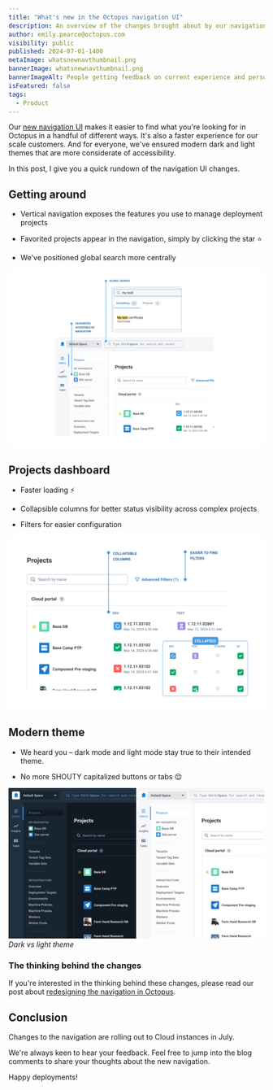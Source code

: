 ```yaml
---
title: "What's new in the Octopus navigation UI"
description: An overview of the changes brought about by our navigation update.
author: emily.pearce@octopus.com
visibility: public
published: 2024-07-01-1400
metaImage: whatsnewnavthumbnail.png
bannerImage: whatsnewnavthumbnail.png
bannerImageAlt: People getting feedback on current experience and person envisioning a new experience.
isFeatured: false
tags: 
  - Product
---
```


Our [new navigation UI](https://octopus.com/blog/redesigning-octopus-navigation) makes it easier to find what you're looking for in Octopus in a handful of different ways. It's also a faster experience for our scale customers. And for everyone, we've ensured modern dark and light themes that are more considerate of accessibility.

In this post, I give you a quick rundown of the navigation UI changes.  

## Getting around 
- Vertical navigation exposes the features you use to manage deployment projects

- Favorited projects appear in the navigation, simply by clicking the star ⭐️ 

- We've positioned global search more centrally

![Screen shot highlighting global search and favourite project feature on Octopus UI](navigationfeatures3.png)


## Projects dashboard

- Faster loading ⚡️

- Collapsible columns for better status visibility across complex projects

- Filters for easier configuration

![Screen shot highlighting filters and collapsible columns](projectsdashboardfeatures2.png)


## Modern theme 
- We heard you – dark mode and light mode stay true to their intended theme. 

- No more SHOUTY capitalized buttons or tabs 😌

![Dark and light theme screenshots positioned side by side](darklighttheme.png)*Dark vs light theme*

### The thinking behind the changes

If you're interested in the thinking behind these changes, please read our post about [redesigning the navigation in Octopus](https://octopus.com/blog/redesigning-octopus-navigation).

## Conclusion

Changes to the navigation are rolling out to Cloud instances in July.

We're always keen to hear your feedback. Feel free to jump into the blog comments to share your thoughts about the new navigation.

Happy deployments!